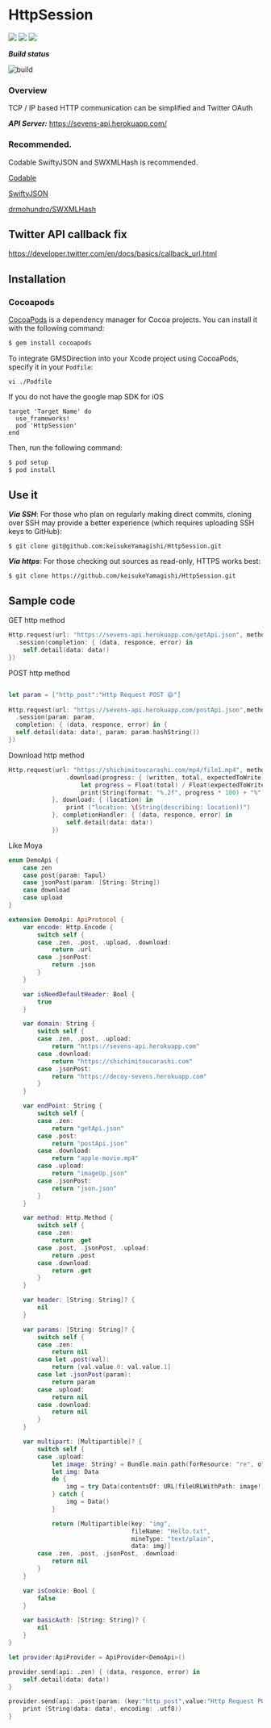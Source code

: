 # HttpSession

[![](https://img.shields.io/badge/HP-shichimitoucarashi-00acee)]([https://shichimitoucarashi.com/](https://shichimitoucarashi.herokuapp.com/))
[![](https://img.shields.io/badge/Lang-Swift-ff69b4)](https://developer.apple.com/jp/swift/)
[![](https://img.shields.io/badge/LICENCE-MIT-orange)](https://github.com/keisukeYamagishi/HttpRequest/blob/master/LICENSE)

***Build status***

![build](https://github.com/keisukeYamagishi/HttpSession/workflows/build/badge.svg)

### Overview

TCP / IP based HTTP communication can be simplified
and Twitter OAuth

***API Server:*** https://sevens-api.herokuapp.com/

### Recommended.

Codable SwiftyJSON and SWXMLHash is recommended.

[Codable](https://developer.apple.com/documentation/swift/codable)

[SwiftyJSON](https://github.com/SwiftyJSON/SwiftyJSON)

[drmohundro/SWXMLHash](https://github.com/drmohundro/SWXMLHash)

## Twitter API callback fix

https://developer.twitter.com/en/docs/basics/callback_url.html

## Installation

### Cocoapods

[CocoaPods](https://cocoapods.org/pods/HttpSession) is a dependency manager for Cocoa projects. You can install it with the following command:

```bash
$ gem install cocoapods
```
To integrate GMSDirection into your Xcode project using CocoaPods, specify it in your `Podfile`:

```
vi ./Podfile 
```

If you do not have the google map SDK for iOS

```
target 'Target Name' do
  use_frameworks!
  pod 'HttpSession'
end
```
Then, run the following command:

```bash
$ pod setup
$ pod install
```

## Use it

***Via SSH***: For those who plan on regularly making direct commits, cloning over SSH may provide a better experience (which requires uploading SSH keys to GitHub):

```
$ git clone git@github.com:keisukeYamagishi/HttpSession.git
```
***Via https***: For those checking out sources as read-only, HTTPS works best:

```
$ git clone https://github.com/keisukeYamagishi/HttpSession.git
```

## Sample code

GET http method

```swift
Http.request(url: "https://sevens-api.herokuapp.com/getApi.json", method: .get)
  .session(completion: { (data, responce, error) in
    self.detail(data: data!)
})
```

POST http method

```swift

let param = ["http_post":"Http Request POST 😄"]
            
Http.request(url: "https://sevens-api.herokuapp.com/postApi.json",method: .post)
  .session(param: param,
  completion: { (data, responce, error) in {
  self.detail(data: data!, param: param.hashString())
})

```

Download http method

```swift
Http.request(url: "https://shichimitoucarashi.com/mp4/file1.mp4", method: .get)
                .download(progress: { (written, total, expectedToWrite) in
                    let progress = Float(total) / Float(expectedToWrite)
                    print(String(format: "%.2f", progress * 100) + "%")                    
            }, download: { (location) in
                print ("location: \(String(describing: location))")
            }, completionHandler: { (data, responce, error) in
                self.detail(data: data!)
            })
```

Like Moya


```swift
enum DemoApi {
    case zen
    case post(param: Tapul)
    case jsonPost(param: [String: String])
    case download
    case upload
}

extension DemoApi: ApiProtocol {
    var encode: Http.Encode {
        switch self {
        case .zen, .post, .upload, .download:
            return .url
        case .jsonPost:
            return .json
        }
    }

    var isNeedDefaultHeader: Bool {
        true
    }

    var domain: String {
        switch self {
        case .zen, .post, .upload:
            return "https://sevens-api.herokuapp.com"
        case .download:
            return "https://shichimitoucarashi.com"
        case .jsonPost:
            return "https://decoy-sevens.herokuapp.com"
        }
    }

    var endPoint: String {
        switch self {
        case .zen:
            return "getApi.json"
        case .post:
            return "postApi.json"
        case .download:
            return "apple-movie.mp4"
        case .upload:
            return "imageUp.json"
        case .jsonPost:
            return "json.json"
        }
    }

    var method: Http.Method {
        switch self {
        case .zen:
            return .get
        case .post, .jsonPost, .upload:
            return .post
        case .download:
            return .get
        }
    }

    var header: [String: String]? {
        nil
    }

    var params: [String: String]? {
        switch self {
        case .zen:
            return nil
        case let .post(val):
            return [val.value.0: val.value.1]
        case let .jsonPost(param):
            return param
        case .upload:
            return nil
        case .download:
            return nil
        }
    }

    var multipart: [Multipartible]? {
        switch self {
        case .upload:
            let image: String? = Bundle.main.path(forResource: "re", ofType: "txt")
            let img: Data
            do {
                img = try Data(contentsOf: URL(fileURLWithPath: image!))
            } catch {
                img = Data()
            }

            return [Multipartible(key: "img",
                                  fileName: "Hello.txt",
                                  mineType: "text/plain",
                                  data: img)]
        case .zen, .post, .jsonPost, .download:
            return nil
        }
    }

    var isCookie: Bool {
        false
    }

    var basicAuth: [String: String]? {
        nil
    }
}

```

```swift
let provider:ApiProvider = ApiProvider<DemoApi>()

provider.send(api: .zen) { (data, responce, error) in
    self.detail(data: data!)
}

provider.send(api: .post(param: (key:"http_post",value:"Http Request POST 😄"))) { (data, responce, error) in
    print (String(data: data!, encoding: .utf8))
}
```

